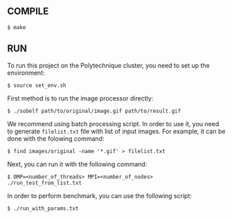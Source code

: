 COMPILE
---

    $ make

RUN
---

To run this project on the Polytechnique cluster, you need to
set up the environment:

    $ source set_env.sh

First method is to run the image processor directly:

    $ ./sobelf path/to/original/image.gif path/to/result.gif

We recommend using batch processing script. In order to use it,
you need to generate `filelist.txt` file with list of input images.
For example, it can be done with the folowing command:

    $ find images/original -name '*.gif' > filelist.txt

Next, you can run it with the following command:

    $ OMP=<number_of_threads> MPI=<number_of_nodes> ./run_test_from_list.txt

In order to perform benchmark, you can use the following script:

    $ ./run_with_params.txt


